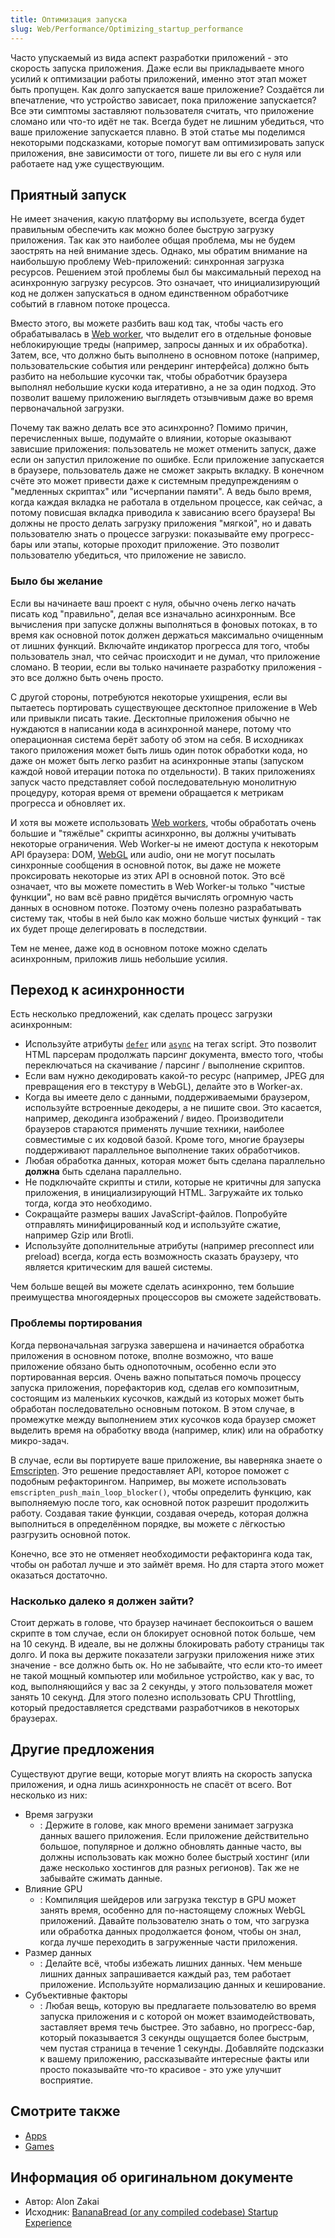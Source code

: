 ```yaml
---
title: Оптимизация запуска
slug: Web/Performance/Optimizing_startup_performance
---
```


Часто упускаемый из вида аспект разработки приложений - это скорость запуска приложения. Даже если вы прикладываете много усилий к оптимизации работы приложений, именно этот этап может быть пропущен. Как долго запускается ваше приложение? Создаётся ли впечатление, что устройство зависает, пока приложение запускается? Все эти симптомы заставляют пользователя считать, что приложение сломано или что-то идёт не так. Всегда будет не лишним убедиться, что ваше приложение запускается плавно. В этой статье мы поделимся некоторыми подсказками, которые помогут вам оптимизировать запуск приложения, вне зависимости от того, пишете ли вы его с нуля или работаете над уже существующим.

## Приятный запуск

Не имеет значения, какую платформу вы используете, всегда будет правильным обеспечить как можно более быструю загрузку приложения. Так как это наиболее общая проблема, мы не будем заострять на ней внимание здесь. Однако, мы обратим внимание на наибольшую проблему Web-приложений: синхронная загрузка ресурсов. Решением этой проблемы был бы максимальный переход на асинхронную загрузку ресурсов. Это означает, что инициализирующий код не должен запускаться в одном единственном обработчике событий в главном потоке процесса.

Вместо этого, вы можете разбить ваш код так, чтобы часть его обрабатывалась в [Web worker](/ru/docs/DOM/Using_web_workers), что выделит его в отдельные фоновые неблокирующие треды (например, запросы данных и их обработка). Затем, все, что должно быть выполнено в основном потоке (например, пользовательские события или рендеринг интерфейса) должно быть разбито на небольшие кусочки так, чтобы обработчик браузера выполнял небольшие куски кода итеративно, а не за один подход. Это позволит вашему приложению выглядеть отзывчивым даже во время первоначальной загрузки.

Почему так важно делать все это асинхронно? Помимо причин, перечисленных выше, подумайте о влиянии, которые оказывают зависшие приложения: пользователь не может отменить запуск, даже если он запустил приложение по ошибке. Если приложение запускается в браузере, пользователь даже не сможет закрыть вкладку. В конечном счёте это может привести даже к системным предупреждениям о "медленных скриптах" или "исчерпании памяти". А ведь было время, когда каждая вкладка не работала в отдельном процессе, как сейчас, а потому повисшая вкладка приводила к зависанию всего браузера! Вы должны не просто делать загрузку приложения "мягкой", но и давать пользователю знать о процессе загрузки: показывайте ему прогресс-бары или этапы, которые проходит приложение. Это позволит пользователю убедиться, что приложение не зависло.

### Было бы желание

Если вы начинаете ваш проект с нуля, обычно очень легко начать писать код "правильно", делая все изначально асинхронным. Все вычисления при запуске должны выполняться в фоновых потоках, в то время как основной поток должен держаться максимально очищенным от лишних функций. Включайте индикатор прогресса для того, чтобы пользователь знал, что сейчас происходит и не думал, что приложение сломано. В теории, если вы только начинаете разработку приложения - это все должно быть очень просто.

С другой стороны, потребуются некоторые ухищрения, если вы пытаетесь портировать существующее десктопное приложение в Web или привыкли писать такие. Десктопные приложения обычно не нуждаются в написании кода в асинхронной манере, потому что операционная система берёт заботу об этом на себя. В исходниках такого приложения может быть лишь один поток обработки кода, но даже он может быть легко разбит на асинхронные этапы (запуском каждой новой итерации потока по отдельности). В таких приложениях запуск часто представляет собой последовательную монолитную процедуру, которая время от времени обращается к метрикам прогресса и обновляет их.

И хотя вы можете использовать [Web workers](/ru/docs/DOM/Using_web_workers), чтобы обработать очень большие и "тяжёлые" скрипты асинхронно, вы должны учитывать некоторые ограничения. Web Worker-ы не имеют доступа к некоторым API браузера: DOM, [WebGL](/ru/docs/WebGL) или audio, они не могут посылать синхронные сообщения в основной поток, вы даже не можете проксировать некоторые из этих API в основной поток. Это всё означает, что вы можете поместить в Web Worker-ы только "чистые функции", но вам всё равно придётся вычислять огромную часть данных в основном потоке. Поэтому очень полезно разрабатывать систему так, чтобы в ней было как можно больше чистых функций - так их будет проще делегировать в последствии.

Тем не менее, даже код в основном потоке можно сделать асинхронным, приложив лишь небольшие усилия.

## Переход к асинхронности

Есть несколько предложений, как сделать процесс загрузки асинхронным:

- Используйте атрибуты [`defer`](/ru/docs/Web/HTML/Global_attributes#defer) или [`async`](/ru/docs/Web/HTML/Global_attributes#async) на тегах script. Это позволит HTML парсерам продолжать парсинг документа, вместо того, чтобы переключаться на скачивание / парсинг / выполнение скриптов.
- Если вам нужно декодировать какой-то ресурс (например, JPEG для превращения его в текстуру в WebGL), делайте это в Worker-ах.
- Когда вы имеете дело с данными, поддерживаемыми браузером, используйте встроенные декодеры, а не пишите свои. Это касается, например, декодинга изображений / видео. Производители браузеров стараются применять лучшие техники, наиболее совместимые с их кодовой базой. Кроме того, многие браузеры поддерживают параллельное выполнение таких обработчиков.
- Любая обработка данных, которая может быть сделана параллельно **должна** быть сделана параллельно.
- Не подключайте скрипты и стили, которые не критичны для запуска приложения, в инициализирующий HTML. Загружайте их только тогда, когда это необходимо.
- Сокращайте размеры ваших JavaScript-файлов. Попробуйте отправлять минифицированный код и используйте сжатие, например Gzip или Brotli.
- Используйте дополнительные атрибуты (например preconnect или preload) всегда, когда есть возможность сказать браузеру, что является критическим для вашей системы.

Чем больше вещей вы можете сделать асинхронно, тем большие преимущества многоядерных процессоров вы сможете задействовать.

### Проблемы портирования

Когда первоначальная загрузка завершена и начинается обработка приложения в основном потоке, вполне возможно, что ваше приложение обязано быть однопоточным, особенно если это портированная версия. Очень важно попытаться помочь процессу запуска приложения, порефакторив код, сделав его композитным, состоящим из маленьких кусочков, каждый из которых может быть обработан последовательно основным потоком. В этом случае, в промежутке между выполнением этих кусочков кода браузер сможет выделить время на обработку ввода (например, клик) или на обработку микро-задач.

В случае, если вы портируете ваше приложение, вы наверняка знаете о [Emscripten](/ru/docs/Mozilla/Projects/Emscripten). Это решение предоставляет API, которое поможет с подобным рефакторингом. Например, вы можете использовать `emscripten_push_main_loop_blocker()`, чтобы определить функцию, как выполняемую после того, как основной поток разрешит продолжить работу. Создавая такие функции, создавая очередь, которая должна выполниться в определённом порядке, вы можете с лёгкостью разгрузить основной поток.

Конечно, все это не отменяет необходимости рефакторинга кода так, чтобы он работал лучше и это займёт время. Но для старта этого может оказаться достаточно.

### Насколько далеко я должен зайти?

Стоит держать в голове, что браузер начинает беспокоиться о вашем скрипте в том случае, если он блокирует основной поток больше, чем на 10 секунд. В идеале, вы не должны блокировать работу страницы так долго. И пока вы держите показатели загрузки приложения ниже этих значение - все должно быть ок. Но не забывайте, что если кто-то имеет не такой мощный компьютер или мобильное устройство, как у вас, то код, выполняющийся у вас за 2 секунды, у этого пользователя может занять 10 секунд. Для этого полезно использовать CPU Throttling, который предоставляется средствами разработчиков в некоторых браузерах.

## Другие предложения

Существуют другие вещи, которые могут влиять на скорость запуска приложения, и одна лишь асинхронность не спасёт от всего. Вот несколько из них:

- Время загрузки
  - : Держите в голове, как много времени занимает загрузка данных вашего приложения. Если приложение действительно большое, популярное и должно обновлять данные часто, вы должны использовать как можно более быстрый хостинг (или даже несколько хостингов для разных регионов). Так же не забывайте сжимать данные.
- Влияние GPU
  - : Компиляция шейдеров или загрузка текстур в GPU может занять время, особенно для по-настоящему сложных WebGL приложений. Давайте пользователю знать о том, что загрузка или обработка данных продолжается фоном, чтобы он знал, когда лучше переходить в загруженные части приложения.
- Размер данных
  - : Делайте всё, чтобы избежать лишних данных. Чем меньше лишних данных запрашивается каждый раз, тем работает приложение. Используйте нормализацию данных и кеширование.
- Субъективные факторы
  - : Любая вещь, которую вы предлагаете пользователю во время запуска приложения и с которой он может взаимодействовать, заставляет время течь быстрее. Это забавно, но прогресс-бар, который показывается 3 секунды ощущается более быстрым, чем пустая страница в течение 1 секунды. Добавляйте подсказки к вашему приложению, рассказывайте интересные факты или просто показывайте что-то красивое - это уже улучшит восприятие.

## Смотрите также

- [Apps](/ru/docs/Apps)
- [Games](/ru/docs/Games)

## Информация об оригинальном документе

- Автор: Alon Zakai
- Исходник: [BananaBread (or any compiled codebase) Startup Experience](http://mozakai.blogspot.com/2012/07/bananabread-or-any-compiled-codebase.html)
